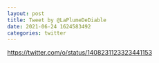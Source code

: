 ```yaml
--- 
layout: post 
title: Tweet by @LaPlumeDeDiable 
date: 2021-06-24 1624583492 
categories: twitter 
--- 
```

https://twitter.com/o/status/1408231123323441153